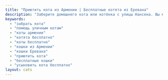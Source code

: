 ```yaml
---
title: "Приютить кота из Армении | Бесплатные котята из Еревана"
description: "Заберите домашнего кота или котёнка с улицы Нансена. Вы можете помочь едой, лекарствами и стерилизацией, а мы поможем найти семью и организовать доставку в Россию, Европу и Дубай."
keywords:
  - "забрать кота"
  - "помощь уличным котам"
  - "коты армении"
  - "котята бесплатно"
  - "коты бесплатно"
  - "кошки из Армении"
  - "кошки Еревана"
  - "приютить кота"
  - "бесплатные кошки"
  - "усыновить кота бесплатно"
layout: cats
---
```

